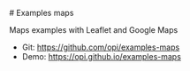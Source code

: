 # Examples maps

Maps examples with Leaflet and Google Maps

- Git: https://github.com/opi/examples-maps
- Demo: https://opi.github.io/examples-maps